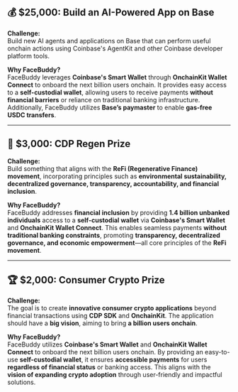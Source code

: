 ## 💰 $25,000: Build an AI-Powered App on Base

**Challenge:**  
Build new AI agents and applications on Base that can perform useful onchain actions using Coinbase's AgentKit and other Coinbase developer platform tools.

**Why FaceBuddy?**  
FaceBuddy leverages **Coinbase's Smart Wallet** through **OnchainKit Wallet Connect** to onboard the next billion users onchain. It provides easy access to a **self-custodial wallet**, allowing users to receive payments **without financial barriers** or reliance on traditional banking infrastructure. Additionally, FaceBuddy utilizes **Base’s paymaster** to enable **gas-free USDC transfers**.

---

## 🌱 $3,000: CDP Regen Prize  

**Challenge:**  
Build something that aligns with the **ReFi (Regenerative Finance) movement**, incorporating principles such as **environmental sustainability, decentralized governance, transparency, accountability, and financial inclusion**.

**Why FaceBuddy?**  
FaceBuddy addresses **financial inclusion** by providing **1.4 billion unbanked individuals** access to a **self-custodial wallet** via **Coinbase's Smart Wallet** and **OnchainKit Wallet Connect**. This enables seamless payments **without traditional banking constraints**, promoting **transparency, decentralized governance, and economic empowerment**—all core principles of the **ReFi movement**.

---

## 🏆 $2,000: Consumer Crypto Prize  

**Challenge:**  
The goal is to create **innovative consumer crypto applications** beyond financial transactions using **CDP SDK** and **OnchainKit**. The application should have a **big vision**, aiming to bring **a billion users onchain**.

**Why FaceBuddy?**  
FaceBuddy utilizes **Coinbase's Smart Wallet** and **OnchainKit Wallet Connect** to onboard the next billion users onchain. By providing an easy-to-use **self-custodial wallet**, it ensures **accessible payments** for users **regardless of financial status** or banking access. This aligns with the **vision of expanding crypto adoption** through user-friendly and impactful solutions.
